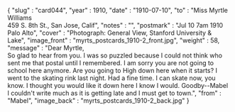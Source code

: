 {
  "slug" : "card044",
  "year" : 1910,
  "date" : "1910-07-10",
  "to" : "Miss Myrtle Williams<br> 459 S. 8th St., San Jose, Calif",
  "notes" : "",
  "postmark" : "Jul 10 7am 1910<br>Palo Alto",
  "cover" : "Photograph: General View, Stanford University & Lake",
  "image_front" : "myrts_postcards_1910-2_front.jpg",
  "weight" : 58,
  "message" : "Dear Myrtle,<br>So glad to hear from you. I was so puzzled because I could not think who sent me that postal until I remembered. I am sorry you are not going to school here anymore. Are you going to High down here when it starts? I went to the skating rink last night. Had a fine time. I can skate now, you know. I thought you would like it down here I know I would. Goodby--Mabel I couldn't write much as it is getting late and I must get to town.",
  "from" : "Mabel",
  "image_back" : "myrts_postcards_1910-2_back.jpg"
}
